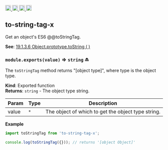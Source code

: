<a href="https://travis-ci.org/Xotic750/to-string-tag-x"
   title="Travis status">
<img
   src="https://travis-ci.org/Xotic750/to-string-tag-x.svg?branch=master"
   alt="Travis status" height="18"/>
</a>
<a href="https://david-dm.org/Xotic750/to-string-tag-x"
   title="Dependency status">
<img src="https://david-dm.org/Xotic750/to-string-tag-x.svg"
   alt="Dependency status" height="18"/>
</a>
<a href="https://david-dm.org/Xotic750/to-string-tag-x#info=devDependencies"
   title="devDependency status">
<img src="https://david-dm.org/Xotic750/to-string-tag-x/dev-status.svg"
   alt="devDependency status" height="18"/>
</a>
<a href="https://badge.fury.io/js/to-string-tag-x" title="npm version">
<img src="https://badge.fury.io/js/to-string-tag-x.svg"
   alt="npm version" height="18"/>
</a>
<a name="module_to-string-tag-x"></a>

## to-string-tag-x

Get an object's ES6 @@toStringTag.

**See**: [19.1.3.6 Object.prototype.toString ( )](http://www.ecma-international.org/ecma-262/6.0/#sec-object.prototype.tostring)  
<a name="exp_module_to-string-tag-x--module.exports"></a>

### `module.exports(value)` ⇒ <code>string</code> ⏏

The `toStringTag` method returns "[object type]", where type is the
object type.

**Kind**: Exported function  
**Returns**: <code>string</code> - The object type string.

| Param | Type            | Description                                        |
| ----- | --------------- | -------------------------------------------------- |
| value | <code>\*</code> | The object of which to get the object type string. |

**Example**

```js
import toStringTag from 'to-string-tag-x';

console.log(toStringTag({})); // returns '[object Object]'
```
